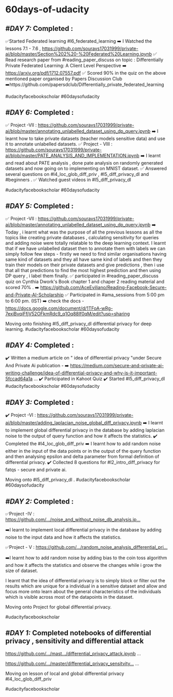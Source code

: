 # 60days-of-udacity
## *#DAY 7:* Completed :
✅Started Federated learning #l6_federated_learning
➡️ I Watched the lessons 7.1 - 7.6 , https://github.com/souravs17031999/private-ai/blob/master/Section%202%20-%20Federated%20Learning.ipynb
✅ Read research paper from #reading_paper_discuss on topic : Differentially Private Federated Learning: A Client Level Perspective
➡️  https://arxiv.org/pdf/1712.07557.pdf
✅  Scored 90% in the quiz on the above mentioned paper organised by Papers Discussion Club
➡️https://github.com/papersdclub/Differentially_private_federated_learning

#udacityfacebookscholar
#60daysofudacity

## *#DAY 6:* Completed :
✅ Project -VII : https://github.com/souravs17031999/private-ai/blob/master/annotating_unlabelled_dataset_using_dp_query.ipynb
➡️ I learnt how to take private datasets (teacher models sensitive data) and use it to annotate unlabelled datasets.
✅ Project - VIII : https://github.com/souravs17031999/private-ai/blob/master/PATE_ANALYSIS_AND_IMPLEMENTATION.ipynb
➡️ I learnt and read about PATE analysis , done pate analysis on randomly generated datasets and now going on to implementing on MNIST dataset.
✅ Answered several questions on #l4_loc_glob_diff_priv  ,  #l5_diff_privacy_dl and #beginners .
✅ Watched guest videos in #l5_diff_privacy_dl

#udacityfacebookscholar
#60daysofudacity

## *#DAY 5:* Completed :
✅ Project -VII : https://github.com/souravs17031999/private-ai/blob/master/annotating_unlabelled_dataset_using_dp_query.ipynb
➡️ Today  , i learnt what was the purpose of all the previous lessons as all the topics  like creating private databases , calculating sensitivity for queries and adding noise were totally relatable to the deep learning context. 
I learnt that if we have unlabelled dataset then to annotate them with labels we can simply follow few steps - firstly we need to find similar organisations having same kind of datasets and they all have same kind of labels and then they train their models on their private datasets and give predictions , then i use that all that predictions to  find the most highest prediction and then using DP query , i label them finally.
✅ participated in #reading_paper_discuss quiz on Cynthia Dwork's Book chapter 1 and chaper 2 reading material and scored 70% .
➡️ https://github.com/AceEviliano/Reading-Facebook-Secure-and-Private-AI-Scholarship
✅ Participated in #ama_sessions from 5:00 pm to 6:00 pm. (IST)
➡️ check the docs - https://docs.google.com/document/d/1TFoA-wRg-7exiBvqiFfjV52OFkmRdc9_q1Oq88If0qM/edit?usp=sharing

Moving onto finishing #l5_diff_privacy_dl  differential privacy for deep learning.
#udacityfacebookscholar
#60daysofudacity

## *#DAY 4:* Completed : 
✔️ Written a medium article on " idea of differential privacy "under Secure And Private Ai publication - 
➡️ https://medium.com/secure-and-private-ai-writing-challenge/idea-of-differential-privacy-and-why-is-it-important-5fccad64a1a … 
✔️ Participated in Kahoot Quiz 
✔️ Started #l5_diff_privacy_dl 
#udacityfacebookscholar 
#60daysofudacity

## *#DAY 3:* Completed :
✔️ Project -VI : https://github.com/souravs17031999/private-ai/blob/master/adding_laplacian_noise_global_diff_privacy.ipynb
➡️ I learnt to implement global differential privacy in the database by adding laplacian noise to the output of query function and how it affects the statistics.
✔️ Completed the #l4_loc_glob_diff_priv
➡️ I learnt how to add random noise either in the input of the data points or in the output of the query function and then analysing epsilon and delta parameter from formal definition of differential privacy.
✔️ Collected 8 questions for #l2_intro_diff_privacy  for fatqs - secure and private ai.

Moving onto #l5_diff_privacy_dl .
#udacityfacebookscholar
#60daysofudacity

## *#DAY 2:* Completed :

✅Project -IV : https://github.com/…/noise_and_without_noise_db_analysis.ip…

➡️I learnt to implement local differential privacy in the database by adding noise to the input data and how it affects the statistics.

✅Project - V : https://github.com/…/random_noise_analysis_differential_pri…

➡️I learnt how to add random noise by adding bias to the coin toss algorithm and how it affects the statistics and observe the changes while i grow the size of dataset.

I learnt that the idea of differential privacy is to simply block or filter out the results which are unique for a individual in a sensitive dataset and allow and focus more onto learn about the general characteristics of the individuals which is visible across most of the datapoints in the dataset.

Moving onto Project for global differential privacy.

#udacityfacebookscholar


## *#DAY 1:* Completed notebooks of differential privacy , sensitivity and differential attack

https://github.com/…/mast…/differential_privacy_attack.ipynb …

https://github.com/…/master/differential_privacy_sensitvity… …

Moving on lesson of local and global differential privacy #l4_loc_glob_diff_priv

#udacityfacebookscholar

